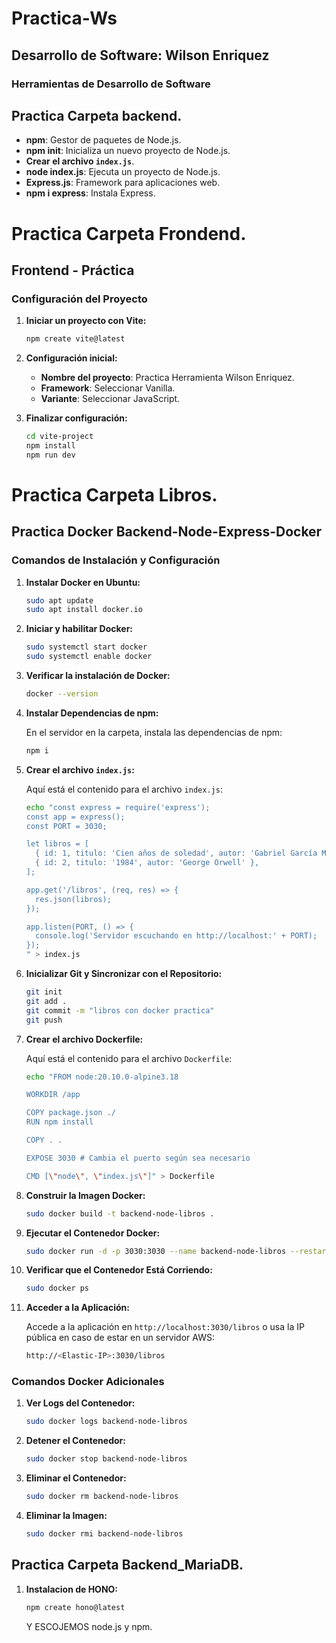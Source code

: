 # Practica-Ws
## Desarrollo de Software: Wilson Enriquez

### Herramientas de Desarrollo de Software
## Practica Carpeta backend.

- **npm**: Gestor de paquetes de Node.js.
- **npm init**: Inicializa un nuevo proyecto de Node.js.
- **Crear el archivo `index.js`**.
- **node index.js**: Ejecuta un proyecto de Node.js.
- **Express.js**: Framework para aplicaciones web.
- **npm i express**: Instala Express.



# Practica Carpeta Frondend.
## Frontend - Práctica
### Configuración del Proyecto



1. **Iniciar un proyecto con Vite:**

    ```bash
    npm create vite@latest
    ```

2. **Configuración inicial:**

    - **Nombre del proyecto**: Practica Herramienta Wilson Enriquez.
    - **Framework**: Seleccionar Vanilla.
    - **Variante**: Seleccionar JavaScript.

3. **Finalizar configuración:**

    ```bash
    cd vite-project
    npm install
    npm run dev
    ```



# Practica Carpeta Libros.
## Practica Docker Backend-Node-Express-Docker


### Comandos de Instalación y Configuración

1. **Instalar Docker en Ubuntu:**

    ```bash
    sudo apt update
    sudo apt install docker.io
    ```

2. **Iniciar y habilitar Docker:**

    ```bash
    sudo systemctl start docker
    sudo systemctl enable docker
    ```

3. **Verificar la instalación de Docker:**

    ```bash
    docker --version
    ```

4. **Instalar Dependencias de npm:**

    En el servidor en la carpeta, instala las dependencias de npm:

    ```bash
    npm i
    ```

5. **Crear el archivo `index.js`:**

    Aquí está el contenido para el archivo `index.js`:

    ```bash
    echo "const express = require('express');
    const app = express();
    const PORT = 3030;

    let libros = [
      { id: 1, titulo: 'Cien años de soledad', autor: 'Gabriel García Márquez' },
      { id: 2, titulo: '1984', autor: 'George Orwell' },
    ];

    app.get('/libros', (req, res) => {
      res.json(libros);
    });

    app.listen(PORT, () => {
      console.log('Servidor escuchando en http://localhost:' + PORT);
    });
    " > index.js
    ```

6. **Inicializar Git y Sincronizar con el Repositorio:**

    ```bash
    git init
    git add .
    git commit -m "libros con docker practica"
    git push
    ```

7. **Crear el archivo Dockerfile:**

    Aquí está el contenido para el archivo `Dockerfile`:

    ```bash
    echo "FROM node:20.10.0-alpine3.18

    WORKDIR /app

    COPY package.json ./ 
    RUN npm install

    COPY . .

    EXPOSE 3030 # Cambia el puerto según sea necesario

    CMD [\"node\", \"index.js\"]" > Dockerfile
    ```

8. **Construir la Imagen Docker:**

    ```bash
    sudo docker build -t backend-node-libros .
    ```

9. **Ejecutar el Contenedor Docker:**

    ```bash
    sudo docker run -d -p 3030:3030 --name backend-node-libros --restart on-failure backend-node-libros
    ```

10. **Verificar que el Contenedor Está Corriendo:**

    ```bash
    sudo docker ps
    ```

11. **Acceder a la Aplicación:**

    Accede a la aplicación en `http://localhost:3030/libros` o usa la IP pública en caso de estar en un servidor AWS:

    ```bash
    http://<Elastic-IP>:3030/libros
    ```

### Comandos Docker Adicionales

1. **Ver Logs del Contenedor:**

    ```bash
    sudo docker logs backend-node-libros
    ```

2. **Detener el Contenedor:**

    ```bash
    sudo docker stop backend-node-libros
    ```

3. **Eliminar el Contenedor:**

    ```bash
    sudo docker rm backend-node-libros
    ```

4. **Eliminar la Imagen:**

    ```bash
    sudo docker rmi backend-node-libros
    ```

## Practica Carpeta Backend_MariaDB.


1. **Instalacion de HONO:**

    ```bash
    npm create hono@latest
    ```
    Y ESCOJEMOS node.js y npm.
